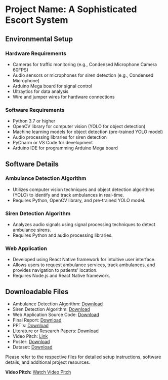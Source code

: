 # Project Name: A Sophisticated Escort System

## Environmental Setup

### Hardware Requirements
- Cameras for traffic monitoring (e.g., Condensed Microphone Camera 60FPS)
- Audio sensors or microphones for siren detection (e.g., Condensed Microphone)
- Arduino Mega board for signal control
- Ultraytics for data analysis
- Wire and jumper wires for hardware connections

### Software Requirements
- Python 3.7 or higher
- OpenCV library for computer vision (YOLO for object detection)
- Machine learning models for object detection (pre-trained YOLO model)
- Audio processing libraries for siren detection
- PyCharm or VS Code for development
- Arduino IDE for programming Arduino Mega board

## Software Details

### Ambulance Detection Algorithm
- Utilizes computer vision techniques and object detection algorithms (YOLO) to identify and track ambulances in real-time.
- Requires Python, OpenCV library, and pre-trained YOLO model.

### Siren Detection Algorithm
- Analyzes audio signals using signal processing techniques to detect ambulance sirens.
- Requires Python and audio processing libraries.

### Web Application
- Developed using React Native framework for intuitive user interface.
- Allows users to request ambulance services, track ambulances, and provides navigation to patients' location.
- Requires Node.js and React Native framework.

## Downloadable Files
- Ambulance Detection Algorithm: [Download](https://github.com/KiranRevanna1/A_Sophisticated_Ambulance_Escort_System/tree/main/AI%20Ambulance%20Detection%20model%20and%20ML%20audio%20model)
- Siren Detection Algorithm: [Download](https://github.com/KiranRevanna1/A_Sophisticated_Ambulance_Escort_System/blob/main/AI%20Ambulance%20Detection%20model%20and%20ML%20audio%20model/voice.py)
- Web Application Source Code: [Download](https://github.com/KiranRevanna1/A_Sophisticated_Ambulance_Escort_System/tree/main/ResQConnect)
- Final Report: [Download](https://github.com/KiranRevanna1/A_Sophisticated_Ambulance_Escort_System/blob/main/Final%20Report.pdf)
- PPT's: [Download](https://github.com/KiranRevanna1/A_Sophisticated_Ambulance_Escort_System/tree/main)
- Literature or Research Papers: [Download](https://github.com/KiranRevanna1/A_Sophisticated_Ambulance_Escort_System/blob/main/Survey%20paper.pdf)
- Video Pitch: [Link](https://github.com/KiranRevanna1/A_Sophisticated_Ambulance_Escort_System/blob/main/Demonstration%20Video.mp4)
- Poster: [Download](https://github.com/KiranRevanna1/A_Sophisticated_Ambulance_Escort_System/blob/main/Poster.png)
- Dataset: [Download](https://github.com/KiranRevanna1/A_Sophisticated_Ambulance_Escort_System/tree/main/AI%20Ambulance%20Detection%20model%20and%20ML%20audio%20model/dataset)

Please refer to the respective files for detailed setup instructions, software details, and additional project resources.

**Video Pitch:** [Watch Video Pitch](https://github.com/KiranRevanna1/A_Sophisticated_Ambulance_Escort_System/blob/main/Demonstration%20Video.mp4)


